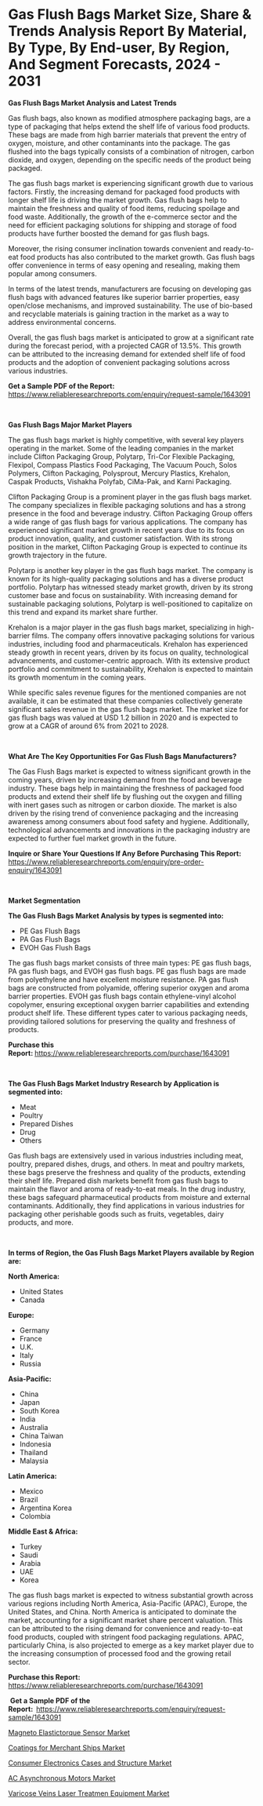 <p><h1>Gas Flush Bags Market Size, Share & Trends Analysis Report By Material, By Type, By End-user, By Region, And Segment Forecasts, 2024 - 2031</h1></p><p><strong>Gas Flush Bags Market Analysis and Latest Trends</strong></p>
<p><p>Gas flush bags, also known as modified atmosphere packaging bags, are a type of packaging that helps extend the shelf life of various food products. These bags are made from high barrier materials that prevent the entry of oxygen, moisture, and other contaminants into the package. The gas flushed into the bags typically consists of a combination of nitrogen, carbon dioxide, and oxygen, depending on the specific needs of the product being packaged.</p><p>The gas flush bags market is experiencing significant growth due to various factors. Firstly, the increasing demand for packaged food products with longer shelf life is driving the market growth. Gas flush bags help to maintain the freshness and quality of food items, reducing spoilage and food waste. Additionally, the growth of the e-commerce sector and the need for efficient packaging solutions for shipping and storage of food products have further boosted the demand for gas flush bags.</p><p>Moreover, the rising consumer inclination towards convenient and ready-to-eat food products has also contributed to the market growth. Gas flush bags offer convenience in terms of easy opening and resealing, making them popular among consumers.</p><p>In terms of the latest trends, manufacturers are focusing on developing gas flush bags with advanced features like superior barrier properties, easy open/close mechanisms, and improved sustainability. The use of bio-based and recyclable materials is gaining traction in the market as a way to address environmental concerns.</p><p>Overall, the gas flush bags market is anticipated to grow at a significant rate during the forecast period, with a projected CAGR of 13.5%. This growth can be attributed to the increasing demand for extended shelf life of food products and the adoption of convenient packaging solutions across various industries.</p></p>
<p><strong>Get a Sample PDF of the Report:&nbsp;</strong> <a href="https://www.reliableresearchreports.com/enquiry/request-sample/1643091">https://www.reliableresearchreports.com/enquiry/request-sample/1643091</a></p>
<p>&nbsp;</p>
<p><strong>Gas Flush Bags Major Market Players</strong></p>
<p><p>The gas flush bags market is highly competitive, with several key players operating in the market. Some of the leading companies in the market include Clifton Packaging Group, Polytarp, Tri-Cor Flexible Packaging, Flexipol, Compass Plastics Food Packaging, The Vacuum Pouch, Solos Polymers, Clifton Packaging, Polysprout, Mercury Plastics, Krehalon, Caspak Products, Vishakha Polyfab, CiMa-Pak, and Karni Packaging.</p><p>Clifton Packaging Group is a prominent player in the gas flush bags market. The company specializes in flexible packaging solutions and has a strong presence in the food and beverage industry. Clifton Packaging Group offers a wide range of gas flush bags for various applications. The company has experienced significant market growth in recent years due to its focus on product innovation, quality, and customer satisfaction. With its strong position in the market, Clifton Packaging Group is expected to continue its growth trajectory in the future.</p><p>Polytarp is another key player in the gas flush bags market. The company is known for its high-quality packaging solutions and has a diverse product portfolio. Polytarp has witnessed steady market growth, driven by its strong customer base and focus on sustainability. With increasing demand for sustainable packaging solutions, Polytarp is well-positioned to capitalize on this trend and expand its market share further.</p><p>Krehalon is a major player in the gas flush bags market, specializing in high-barrier films. The company offers innovative packaging solutions for various industries, including food and pharmaceuticals. Krehalon has experienced steady growth in recent years, driven by its focus on quality, technological advancements, and customer-centric approach. With its extensive product portfolio and commitment to sustainability, Krehalon is expected to maintain its growth momentum in the coming years.</p><p>While specific sales revenue figures for the mentioned companies are not available, it can be estimated that these companies collectively generate significant sales revenue in the gas flush bags market. The market size for gas flush bags was valued at USD 1.2 billion in 2020 and is expected to grow at a CAGR of around 6% from 2021 to 2028.</p></p>
<p>&nbsp;</p>
<p><strong>What Are The Key Opportunities For Gas Flush Bags Manufacturers?</strong></p>
<p><p>The Gas Flush Bags market is expected to witness significant growth in the coming years, driven by increasing demand from the food and beverage industry. These bags help in maintaining the freshness of packaged food products and extend their shelf life by flushing out the oxygen and filling with inert gases such as nitrogen or carbon dioxide. The market is also driven by the rising trend of convenience packaging and the increasing awareness among consumers about food safety and hygiene. Additionally, technological advancements and innovations in the packaging industry are expected to further fuel market growth in the future.</p></p>
<p><strong>Inquire or Share Your Questions If Any Before Purchasing This Report:</strong> <a href="https://www.reliableresearchreports.com/enquiry/pre-order-enquiry/1643091">https://www.reliableresearchreports.com/enquiry/pre-order-enquiry/1643091</a></p>
<p>&nbsp;</p>
<p><strong>Market Segmentation</strong></p>
<p><strong>The Gas Flush Bags Market Analysis by types is segmented into:</strong></p>
<p><ul><li>PE Gas Flush Bags</li><li>PA Gas Flush Bags</li><li>EVOH Gas Flush Bags</li></ul></p>
<p><p>The gas flush bags market consists of three main types: PE gas flush bags, PA gas flush bags, and EVOH gas flush bags. PE gas flush bags are made from polyethylene and have excellent moisture resistance. PA gas flush bags are constructed from polyamide, offering superior oxygen and aroma barrier properties. EVOH gas flush bags contain ethylene-vinyl alcohol copolymer, ensuring exceptional oxygen barrier capabilities and extending product shelf life. These different types cater to various packaging needs, providing tailored solutions for preserving the quality and freshness of products.</p></p>
<p><strong>Purchase this Report:&nbsp;</strong><a href="https://www.reliableresearchreports.com/purchase/1643091">https://www.reliableresearchreports.com/purchase/1643091</a></p>
<p>&nbsp;</p>
<p><strong>The Gas Flush Bags Market Industry Research by Application is segmented into:</strong></p>
<p><ul><li>Meat</li><li>Poultry</li><li>Prepared Dishes</li><li>Drug</li><li>Others</li></ul></p>
<p><p>Gas flush bags are extensively used in various industries including meat, poultry, prepared dishes, drugs, and others. In meat and poultry markets, these bags preserve the freshness and quality of the products, extending their shelf life. Prepared dish markets benefit from gas flush bags to maintain the flavor and aroma of ready-to-eat meals. In the drug industry, these bags safeguard pharmaceutical products from moisture and external contaminants. Additionally, they find applications in various industries for packaging other perishable goods such as fruits, vegetables, dairy products, and more.</p></p>
<p>&nbsp;</p>
<p><strong>In terms of Region, the Gas Flush Bags Market Players available by Region are:</strong></p>
<p>
    <p> <strong> North America: </strong>
        <ul>
            <li>United States</li>
            <li>Canada</li>
        </ul>
        </p> 
    <p> <strong> Europe: </strong>
        <ul>
            <li>Germany</li>
            <li>France</li>
            <li>U.K.</li>
            <li>Italy</li>
            <li>Russia</li>
        </ul>
        </p> 
    <p> <strong> Asia-Pacific: </strong>
        <ul>
            <li>China</li>
            <li>Japan</li>
            <li>South Korea</li>
            <li>India</li>
            <li>Australia</li>
            <li>China Taiwan</li>
            <li>Indonesia</li>
            <li>Thailand</li>
            <li>Malaysia</li>
        </ul>
        </p> 
    <p> <strong> Latin America: </strong>
        <ul>
            <li>Mexico</li>
            <li>Brazil</li>
            <li>Argentina Korea</li>
            <li>Colombia</li>
        </ul>
        </p> 
    <p> <strong> Middle East & Africa: </strong>
        <ul>
            <li>Turkey</li>
            <li>Saudi</li>
            <li>Arabia</li>
            <li>UAE</li>
            <li>Korea</li>
        </ul>
    </p>
    </p>
<p><p>The gas flush bags market is expected to witness substantial growth across various regions including North America, Asia-Pacific (APAC), Europe, the United States, and China. North America is anticipated to dominate the market, accounting for a significant market share percent valuation. This can be attributed to the rising demand for convenience and ready-to-eat food products, coupled with stringent food packaging regulations. APAC, particularly China, is also projected to emerge as a key market player due to the increasing consumption of processed food and the growing retail sector.</p></p>
<p><strong>Purchase this Report: </strong><a href="https://www.reliableresearchreports.com/purchase/1643091">https://www.reliableresearchreports.com/purchase/1643091</a></p>
<p>&nbsp;<strong>Get a Sample PDF of the Report:&nbsp;&nbsp;</strong><a href="https://www.reliableresearchreports.com/enquiry/request-sample/1643091">https://www.reliableresearchreports.com/enquiry/request-sample/1643091</a></p>
<p><strong></strong></p>
<p><p><a href="https://github.com/tamvrosiya/Market-Research-Report-List-2/blob/main/magneto-elastictorque-sensor-market.md">Magneto Elastictorque Sensor Market</a></p><p><a href="https://github.com/dringals/Market-Research-Report-List-2/blob/main/coatings-for-merchant-ships-market.md">Coatings for Merchant Ships Market</a></p><p><a href="https://github.com/joannesouthgate/Market-Research-Report-List-1/blob/main/consumer-electronics-cases-and-structure-market.md">Consumer Electronics Cases and Structure Market</a></p><p><a href="https://github.com/Paul14Anderson63/Market-Research-Report-List-2/blob/main/ac-asynchronous-motors-market.md">AC Asynchronous Motors Market</a></p><p><a href="https://github.com/aasishrp01/Market-Research-Report-List-2/blob/main/varicose-veins-laser-treatmen-equipment-market.md">Varicose Veins Laser Treatmen Equipment Market</a></p></p>